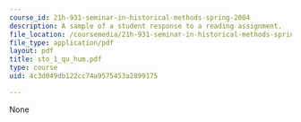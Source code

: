 ```yaml
---
course_id: 21h-931-seminar-in-historical-methods-spring-2004
description: A sample of a student response to a reading assignment.
file_location: /coursemedia/21h-931-seminar-in-historical-methods-spring-2004/4c3d049db122cc74a9575453a2899175_sto_1_qu_hum.pdf
file_type: application/pdf
layout: pdf
title: sto_1_qu_hum.pdf
type: course
uid: 4c3d049db122cc74a9575453a2899175

---
```

None